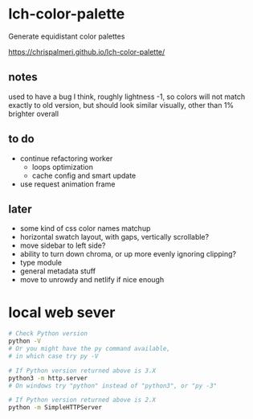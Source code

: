 # lch-color-palette

Generate equidistant color palettes

https://chrispalmeri.github.io/lch-color-palette/

## notes

used to have a bug I think, roughly lightness -1, so colors will not match exactly
to old version, but should look similar visually, other than 1% brighter overall

## to do

  * continue refactoring worker
    * loops optimization
    * cache config and smart update
  * use request animation frame

## later

  * some kind of css color names matchup
  * horizontal swatch layout, with gaps, vertically scrollable?
  * move sidebar to left side?
  * ability to turn down chroma, or up more evenly ignoring clipping?
  * type module
  * general metadata stuff
  * move to unrowdy and netlify if nice enough

# local web sever

```bash
# Check Python version
python -V
# Or you might have the py command available,
# in which case try py -V

# If Python version returned above is 3.X
python3 -m http.server
# On windows try "python" instead of "python3", or "py -3"

# If Python version returned above is 2.X
python -m SimpleHTTPServer
```
